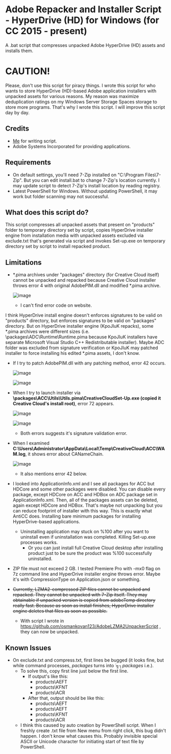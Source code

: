 # Adobe Repacker and Installer Script - HyperDrive (HD) for Windows (for CC 2015 - present)
A .bat script that compresses unpacked Adobe HyperDrive (HD) assets and installs them.

# CAUTION!
Please, don't use this script for piracy things. I wrote this script for who wants to store HyperDrive (HD)-based Adobe application installers with unpacked assets for various reasons. My reason was maximize deduplication ratings on my Windows Server Storage Spaces storage to store more programs. That's why I wrote this script. I will improve this script day by day.

## Credits
- [Me](https://github.com/eflanili7881) for writing script.
- Adobe Systems Incorporated for providing applications.

## Requirements
- On default settings, you'll need 7-Zip installed on "C:\Program Files\7-Zip". But you can edit install.bat to change 7-Zip's location currently. I may update script to detect 7-Zip's install location by reading registry.
- Latest PowerShell for Windows. Without updating PowerShell, it may work but folder scanning may not successful.

## What does this script do?
This script compresses all unpacked assets that present on "products" folder to temporary directory set by script, copies HyperDrive installer engine from installation media with unpacked assets excluded via exclude.txt that's generated via script and invokes Set-up.exe on temporary directory set by script to install repacked product.

## Limitations
- *.pima archives under "packages" directory (for Creative Cloud itself) cannot be unpacked and repacked because Creative Cloud installer throws error 4 with original AdobePIM.dll and modified *.pima archive.

  ![image](https://github.com/user-attachments/assets/de7aa0d0-dabf-412c-95a6-fcd584fb8ac2)

  - I can't find error code on website.

I think HyperDrive install engine doesn't enforces signatures to be valid on "products" directory, but enforces signatures to be valid on "packages" directory. But on HyperDrive installer engine (KpoJIuK repacks), some *.pima archives were different sizes (i.e. \packages\ADC\Runtime\Runtime.pima because KpoJIuK installers have separate Microsoft Visual Studio C++ Redistributable installer). Maybe ADC folder was excluded from signature verification or KpoJIuK may patched installer to force installing his edited *.pima assets, I don't know.
  - If I try to patch AdobePIM.dll with any patching method, error 42 occurs.

    ![image](https://github.com/user-attachments/assets/d2ca655d-8dfb-4f5e-aec5-b1cc7936876a)

    ![image](https://github.com/user-attachments/assets/c87e9c58-7a65-4e80-af32-073bc53daede)

  - When I try to launch installer via **\packages\ACC\Utils\Utils.pima\CreativeCloudSet-Up.exe (copied it Creative Cloud's install root)**, error 72 appears.

    ![image](https://github.com/user-attachments/assets/8e640756-e212-4ac5-ae6d-6667ebcd25c5)

    ![image](https://github.com/user-attachments/assets/fe724632-9ed8-41e5-98f9-b5432f30eea9)

    - Both errors suggests it's signature validation error.
  - When I examined **C:\Users\Administrator\AppData\Local\Temp\CreativeCloud\ACC\WAM.log**, it shows error about CANameChain.

    ![image](https://github.com/user-attachments/assets/8da7a518-d97d-46be-8324-54fd3544a298)

    - It also mentions error 42 below.
  - I looked into ApplicationInfo.xml and I see all packages for ACC but HDCore and some other packages were disabled. You can disable every package, except HDCore on ACC and HDBox on ADC package set in ApplicationInfo.xml. Then, all of the packages assets can be deleted, again except HDCore and HDBox. That's maybe not unpacking but you can reduce footprint of installer with this way. This is exactly what AntiCC does. Installing bare minimum packages for installing HyperDrive-based applications.
    - Uninstalling application may stuck on %100 after you want to uninstall even if uninstallation was completed. Killing Set-up.exe processes works.
      - Or you can just install full Creative Cloud desktop after installing product just to be sure the product was %100 successfully uninstalled.
- ZIP file must not exceed 2 GB. I tested Premiere Pro with -mx0 flag on 7z command line and HyperDrive installer engine throws error. Maybe it's with CompressionType on Application.json or something.
- ~~Currently, LZMA2-compressed ZIP files cannot be unpacked and repacked. They cannot be unpacked with 7-Zip itself. They may obtainable if unpacked version is copied from adobeTemp directory really fast. Because as soon as install finishes, HyperDrive installer engine deletes that files as soon as possible.~~
  - With script I wrote in https://github.com/osmankovan123/AdobeLZMA2UnpackerScript , they can now be unpacked.

## Known Issues
- On exclude.txt and compress.txt, first lines be bugged (it looks fine, but while command processes, *packages* turns into *´╗┐packages* i.e.). 
  - To solve this, copy first line just below the first line.
    - If output's like this:
      - products\AEFT
      - products\KFNT
      - products\ACR
    - After that, output should be like this:
      - products\AEFT
      - products\AEFT
      - products\KFNT
      - products\ACR
  - I think this caused by auto creation by PowerShell script. When I freshly create .txt file from New menu from right click, this bug didn't happen. I don't know what causes this. Probably invisible special ASCII or Unicode character for initiating start of text file by PowerShell.
